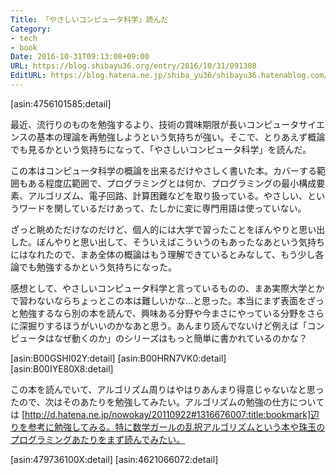```yaml
---
Title: 「やさしいコンピュータ科学」読んだ
Category:
- tech
- book
Date: 2016-10-31T09:13:08+09:00
URL: https://blog.shibayu36.org/entry/2016/10/31/091308
EditURL: https://blog.hatena.ne.jp/shiba_yu36/shibayu36.hatenablog.com/atom/entry/10328749687192198907
---
```


[asin:4756101585:detail]

最近、流行りのものを勉強するより、技術の賞味期限が長いコンピュータサイエンスの基本の理論を再勉強しようという気持ちが強い。そこで、とりあえず概論でも見るかという気持ちになって、「やさしいコンピュータ科学」を読んだ。

この本はコンピュータ科学の概論を出来るだけやさしく書いた本。カバーする範囲もある程度広範囲で、プログラミングとは何か、プログラミングの最小構成要素、アルゴリズム、電子回路、計算困難などを取り扱っている。やさしい、というワードを関しているだけあって、たしかに変に専門用語は使っていない。

ざっと眺めただけなのだけど、個人的には大学で習ったことをぼんやりと思い出した。ぼんやりと思い出して、そういえばこういうのもあったなあという気持ちにはなれたので、まあ全体の概論はもう理解できているとみなして、もう少し各論でも勉強するかという気持ちになった。

感想として、やさしいコンピュータ科学と言っているものの、まあ実際大学とかで習わないならちょっとこの本は難しいかな...と思った。本当にまず表面をざっと勉強するなら別の本を読んで、興味ある分野や今まさにやっている分野をさらに深掘りするほうがいいのかなあと思う。あんまり読んでないけど例えば「コンピュータはなぜ動くのか」のシリーズはもっと簡単に書かれているのかな？

[asin:B00GSHI02Y:detail]
[asin:B00HRN7VK0:detail]
[asin:B00IYE80X8:detail]


この本を読んでいて、アルゴリズム周りはやはりあんまり得意じゃないなと思ったので、次はそのあたりを勉強してみたい。アルゴリズムの勉強の仕方については [http://d.hatena.ne.jp/nowokay/20110922#1316676007:title:bookmark]辺りを参考に勉強してみる。特に数学ガールの乱択アルゴリズムという本や珠玉のプログラミングあたりをまず読んでみたい。

[asin:479736100X:detail]
[asin:4621066072:detail]


